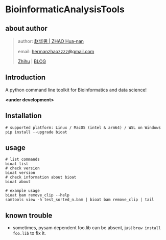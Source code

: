 # BioinformaticAnalysisTools
## about author

> author: [赵华男 | ZHAO Hua-nan](https://scholar.google.com/citations?user=ojSVoWQAAAAJ&hl=en)
>
> email: hermanzhaozzzz@gmail.com
>
> [Zhihu](https://www.zhihu.com/people/hymanzhaozzzz) | [BLOG](http://zhaohuanan.cc)

## Introduction
A python command line toolkit for Bioinformatics and data science!

**\<under development\>**

## Installation
```shell
# supported platform: Linux / MacOS (intel & arm64) / WSL on Windows
pip install --upgrade bioat
```


## usage
```shell
# list commands
bioat list
# check version
bioat version
# check information about bioat
bioat about

# example usage
bioat bam remove_clip --help
samtools view -h test_sorted_n.bam | bioat bam remove_clip | tail
```

## known trouble
- sometimes, pysam dependent foo.lib can be absent, just `brew install foo.lib` to fix it.
